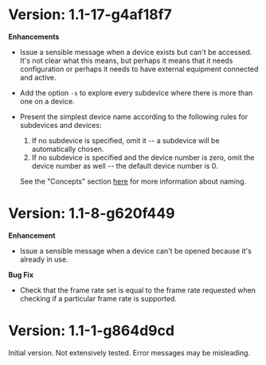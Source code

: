 Version: 1.1-17-g4af18f7
====
**Enhancements**
* Issue a sensible message when a device exists but can't be accessed. It's not clear what this means, but perhaps it means that it needs configuration or perhaps it needs to have external equipment connected and active.
* Add the option `-s` to explore every subdevice where there is more than one on a device.
* Present the simplest device name according to the following rules for subdevices and devices:

  1. If no subdevice is specified, omit it -- a subdevice will be automatically chosen.
  2. If no subdevice is specified and the device number is zero, omit the device number as well -- the default device number is 0.

   See the "Concepts" section [here](https://en.wikipedia.org/wiki/Advanced_Linux_Sound_Architecture) for more information about naming.

Version: 1.1-8-g620f449
====
**Enhancement**
* Issue a sensible message when a device can't be opened because it's already in use.

**Bug Fix**
* Check that the frame rate set is equal to the frame rate requested when checking if a particular frame rate is supported.

Version: 1.1-1-g864d9cd
====
Initial version. Not extensively tested. Error messages may be misleading.
